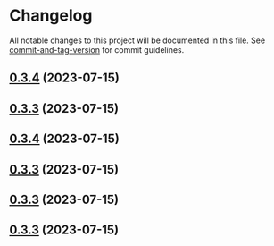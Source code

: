# Changelog

All notable changes to this project will be documented in this file. See [commit-and-tag-version](https://github.com/absolute-version/commit-and-tag-version) for commit guidelines.

## [0.3.4](https://github.com/NicolasThierion/aspectjs/compare/v0.3.3...v0.3.4) (2023-07-15)

## [0.3.3](https://github.com/NicolasThierion/aspectjs/compare/v0.3.2...v0.3.3) (2023-07-15)

## [0.3.4](https://github.com/NicolasThierion/aspectjs/compare/v0.3.2...v0.3.4) (2023-07-15)

## [0.3.3](https://github.com/NicolasThierion/aspectjs/compare/v0.3.2...v0.3.3) (2023-07-15)

## [0.3.3](https://github.com/NicolasThierion/aspectjs/compare/v0.3.2...v0.3.3) (2023-07-15)

## [0.3.3](https://github.com/NicolasThierion/aspectjs/compare/v0.3.2...v0.3.3) (2023-07-15)
